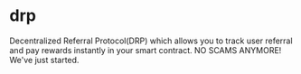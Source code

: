 # drp
Decentralized Referral Protocol(DRP) which allows you to track user referral and pay rewards instantly in your smart contract. NO SCAMS ANYMORE! We've just started.
